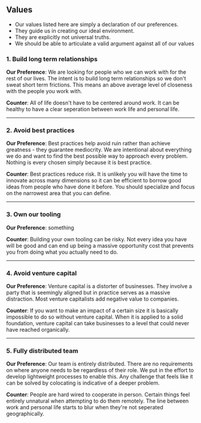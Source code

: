 ## Values

- Our values listed here are simply a declaration of our preferences.
- They guide us in creating our ideal environment.
- They are explicitly not universal truths.
- We should be able to articulate a valid argument against all of our values

### 1. Build long term relationships

**Our Preference**: We are looking for people who we can work with for the rest of our lives. The intent is to build long term relationships so we don't sweat short term frictions. This means an above average level of closeness with the people you work with.

**Counter**: All of life doesn't have to be centered around work. It can be healthy to have a clear seperation between work life and personal life.

---

### 2. Avoid best practices

**Our Preference**: Best practices help avoid ruin rather than achieve greatness - they guarantee mediocrity. We are intentional about everything we do and want to find the best possible way to approach every problem. Nothing is every chosen simply because it is best practice.

**Counter**: Best practices reduce risk. It is unlikely you will have the time to innovate across many dimensions so it can be efficient to borrow good ideas from people who have done it before. You should specialize and focus on the narrowest area that you can define.

---

### 3. Own our tooling

**Our Preference**: something

**Counter**: Building your own tooling can be risky. Not every idea you have will be good and can end up being a massive opportunity cost that prevents you from doing what you actually need to do.

---

### 4. Avoid venture capital

**Our Preference**: Venture capital is a distorter of businesses. They involve a party that is seemingly aligned but in practice serves as a massive distraction. Most venture capitalists add negative value to companies.

**Counter**: If you want to make an impact of a certain size it is basically impossible to do so without venture capital. When it is applied to a solid foundation, venture capital can take businesses to a level that could never have reached organically.

---

### 5. Fully distributed team

**Our Preference**: Our team is entirely distributed. There are no requirements on where anyone needs to be regardless of their role. We put in the effort to develop lightweight processes to enable this. Any challenge that feels like it can be solved by colocating is indicative of a deeper problem.

**Counter**: People are hard wired to cooperate in person. Certain things feel entirely unnatural when attempting to do them remotely. The line between work and personal life starts to blur when they're not seperated geographically.
